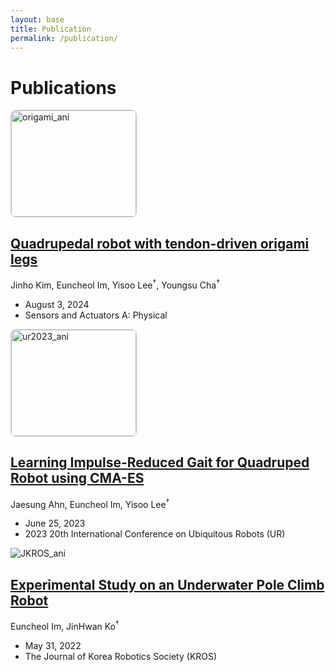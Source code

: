```yaml
---
layout: base
title: Publication
permalink: /publication/
---
```


# Publications

<div class="publication-list">
  <div class="publication-item">
    <div class="image-container">
      <img src="{{ '/assets/img/Origami/origami.gif' | relative_url }}" alt="origami_ani" style="width: 200px; height: 170px; border: 1px solid #ccc; border-radius: 8px;">
    </div>
    <div class="text-container">
      <h2><a href="{{ "/publication/paper3" | prepend: site.baseurl }}">Quadrupedal robot with tendon-driven origami legs</a></h2>
      <p>Jinho Kim, Euncheol Im, Yisoo Lee<sup>&dagger;</sup>, Youngsu Cha<sup>&dagger;</sup></p>
      <ul>
        <li><i class="fas fa-calendar-alt"></i> August 3, 2024</li>
        <li><i class="fas fa-tags"></i> Sensors and Actuators A: Physical</li>
      </ul>
    </div>
  </div>
</div>

<!-- <div class="publication-list">
  <div class="publication-item">
    <div class="image-container">
      <img src="{{ '/assets/img/Learning/ur2023_title.gif' | relative_url }}" alt="ur2023_ani" style="width: 200px; height: 170px; border: 1px solid #ccc; border-radius: 8px;">
    </div>
    <div class="text-container">
      <h2><a href="{{ "/publication/paper2" | prepend: site.baseurl }}">Learning Impulse-Reduced Gait for Quadruped Robot using CMA-ES</a></h2>
      <p>Jaesung Ahn, Euncheol Im, Yisoo Lee<sup>&dagger;</sup></p>
      <ul>
        <li><i class="fas fa-calendar-alt"></i> June 25, 2023</li>
        <li><i class="fas fa-tags"></i> 2023 20th International Conference on Ubiquitous Robots (UR)</li>
      </ul>
    </div>
  </div>
</div> -->

<div class="publication-list">
  <div class="publication-item">
    <div class="image-container">
      <img src="{{ '/assets/img/Learning/ur2023_title.gif' | relative_url }}" alt="ur2023_ani" style="width: 200px; height: 170px; border: 1px solid #ccc; border-radius: 8px;">
    </div>
    <div class="text-container">
      <h2><a href="{{ "/publication/paper2" | prepend: site.baseurl }}">Learning Impulse-Reduced Gait for Quadruped Robot using CMA-ES</a></h2>
      <p>Jaesung Ahn, Euncheol Im, Yisoo Lee<sup>&dagger;</sup></p>
      <ul>
        <li><i class="fas fa-calendar-alt"></i> June 25, 2023</li>
        <li><i class="fas fa-tags"></i> 2023 20th International Conference on Ubiquitous Robots (UR)</li>
      </ul>
    </div>
  </div>
</div>

<div class="publication-list">
  <div class="publication-item">
    <div class="image-container">
      <img src="{{ '/assets/img/Experimental/JKROS_img1.jpg' | relative_url }}" alt="JKROS_ani">
    </div>
    <div class="text-container">
      <h2><a href="{{ "/publication/paper1" | prepend: site.baseurl }}">Experimental Study on an Underwater Pole Climb Robot</a></h2>
      <p>Euncheol Im, JinHwan Ko<sup>&dagger;</sup></p>
      <ul>
        <li><i class="fas fa-calendar-alt"></i> May 31, 2022</li>
        <li><i class="fas fa-tags"></i> The Journal of Korea Robotics Society (KROS)</li>
      </ul>
    </div>
  </div>
</div>

